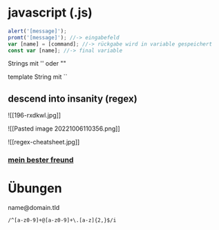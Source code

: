 # javascript (.js)

~~~javascript
alert('[message]');
promt('[message]'); //-> eingabefeld
var [name] = [command]; //-> rückgabe wird in variable gespeichert
const var [name]; //-> final variable
~~~

Strings mit '' oder ""

template String mit \`\`

## descend into insanity (regex)

![[196-rxdkwl.jpg]]

![[Pasted image 20221006110356.png]]

![[regex-cheatsheet.jpg]]

### [mein bester freund](regex101.com)

# Übungen
name\@domain.tld

~~~regex
/^[a-z0-9]+@[a-z0-9]+\.[a-z]{2,}$/i
~~~